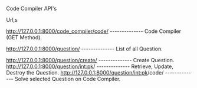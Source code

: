 Code Compiler API's

Url,s

http://127.0.0.1:8000/code_compiler/code/ -------------- Code Compiler (GET Method).

http://127.0.0.1:8000/question/    -------------- List of all Question.

http://127.0.0.1:8000/question/create/    -------------- Create Question.
http://127.0.0.1:8000/question/<int:pk>/    -------------- Retrieve, Update, Destroy the Question.
http://127.0.0.1:8000/question/<int:pk>/code/    -------------- Solve selected Question on Code Compiler.

